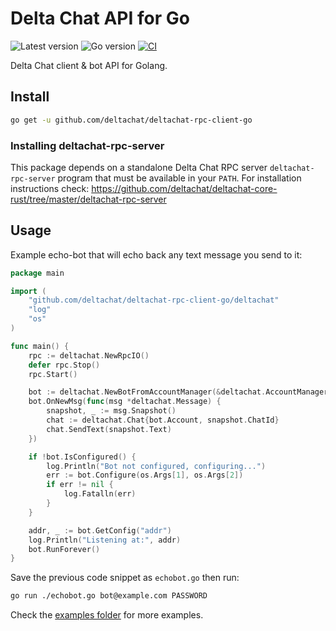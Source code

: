 # Delta Chat API for Go

![Latest version](https://img.shields.io/github/v/tag/deltachat/deltachat-rpc-client-go?label=version)
![Go version](https://img.shields.io/github/go-mod/go-version/deltachat/deltachat-rpc-client-go)
[![CI](https://github.com/deltachat/deltachat-rpc-client-go/actions/workflows/ci.yml/badge.svg)](https://github.com/deltachat/deltachat-rpc-client-go/actions/workflows/ci.yml)


Delta Chat client & bot API for Golang.

## Install

```sh
go get -u github.com/deltachat/deltachat-rpc-client-go
```

### Installing deltachat-rpc-server

This package depends on a standalone Delta Chat RPC server `deltachat-rpc-server` program that must be
available in your `PATH`. For installation instructions check:
https://github.com/deltachat/deltachat-core-rust/tree/master/deltachat-rpc-server

## Usage

Example echo-bot that will echo back any text message you send to it:

```go
package main

import (
    "github.com/deltachat/deltachat-rpc-client-go/deltachat"
    "log"
    "os"
)

func main() {
    rpc := deltachat.NewRpcIO()
    defer rpc.Stop()
    rpc.Start()

    bot := deltachat.NewBotFromAccountManager(&deltachat.AccountManager{rpc})
    bot.OnNewMsg(func(msg *deltachat.Message) {
        snapshot, _ := msg.Snapshot()
        chat := deltachat.Chat{bot.Account, snapshot.ChatId}
        chat.SendText(snapshot.Text)
    })

    if !bot.IsConfigured() {
        log.Println("Bot not configured, configuring...")
        err := bot.Configure(os.Args[1], os.Args[2])
        if err != nil {
            log.Fatalln(err)
        }
    }

    addr, _ := bot.GetConfig("addr")
    log.Println("Listening at:", addr)
    bot.RunForever()
}
```

Save the previous code snippet as `echobot.go` then run:

```sh
go run ./echobot.go bot@example.com PASSWORD
```

Check the [examples folder](https://github.com/deltachat/deltachat-rpc-client-go/tree/master/examples)
for more examples.
